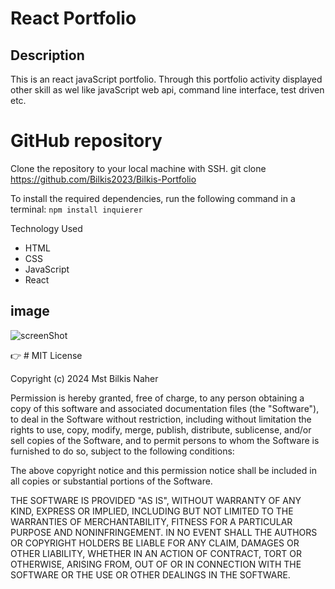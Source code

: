 # React Portfolio

## Description

This is an react javaScript portfolio. Through this portfolio activity displayed other skill as wel like javaScript web api, command line interface, test driven etc.





# GitHub repository
Clone the repository to your local machine with SSH.
git clone https://github.com/Bilkis2023/Bilkis-Portfolio

To install the required dependencies, run the following command in a terminal:
`npm install inquierer`


Technology Used

- HTML
- CSS
- JavaScript
- React

## image

![screenShot](./assets/code-images/pfimage.jpg)






   :point_right: # MIT License

Copyright (c) 2024  Mst Bilkis Naher

Permission is hereby granted, free of charge, to any person obtaining a copy
of this software and associated documentation files (the "Software"), to deal
in the Software without restriction, including without limitation the rights
to use, copy, modify, merge, publish, distribute, sublicense, and/or sell
copies of the Software, and to permit persons to whom the Software is
furnished to do so, subject to the following conditions:

The above copyright notice and this permission notice shall be included in all
copies or substantial portions of the Software.

THE SOFTWARE IS PROVIDED "AS IS", WITHOUT WARRANTY OF ANY KIND, EXPRESS OR
IMPLIED, INCLUDING BUT NOT LIMITED TO THE WARRANTIES OF MERCHANTABILITY,
FITNESS FOR A PARTICULAR PURPOSE AND NONINFRINGEMENT. IN NO EVENT SHALL THE
AUTHORS OR COPYRIGHT HOLDERS BE LIABLE FOR ANY CLAIM, DAMAGES OR OTHER
LIABILITY, WHETHER IN AN ACTION OF CONTRACT, TORT OR OTHERWISE, ARISING FROM,
OUT OF OR IN CONNECTION WITH THE SOFTWARE OR THE USE OR OTHER DEALINGS IN THE
SOFTWARE.

